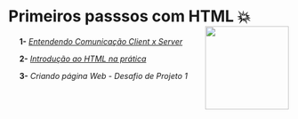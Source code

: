 # **Primeiros passsos com HTML** :boom: <img width="150" align="right" src="https://hermes.digitalinnovation.one/tracks/62ed1f1d-8d76-4bbc-905f-e73d20cb82f5.png">

&nbsp;&nbsp;&nbsp;&nbsp; **1-** [_Entendendo Comunicação Client x Server_](https://github.com/Brayan-sant/Primeiros-passos-HTML/blob/master/1-%20Entendendo%20Comunica%C3%A7%C3%A3o%20Client%20x%20Server/Entendendo%20Comunica%C3%A7%C3%A3o%20Client%20x%20Server.docx)

&nbsp;&nbsp;&nbsp;&nbsp; **2-** [_Introdução ao HTML na prática_](https://github.com/Brayan-sant/Primeiros-passos-HTML/blob/master/aula/Introdu%C3%A7%C3%A3o%20ao%20HTML%20na%20Pr%C3%A1tica.docx)

&nbsp;&nbsp;&nbsp;&nbsp; **3-** _Criando página Web - Desafio de Projeto 1_

